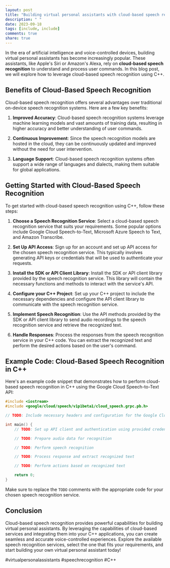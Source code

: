```yaml
---
layout: post
title: "Building virtual personal assistants with cloud-based speech recognition using C++"
description: " "
date: 2023-09-18
tags: [include, include]
comments: true
share: true
---
```


In the era of artificial intelligence and voice-controlled devices, building virtual personal assistants has become increasingly popular. These assistants, like Apple's Siri or Amazon's Alexa, rely on **cloud-based speech recognition** to understand and process user commands. In this blog post, we will explore how to leverage cloud-based speech recognition using C++.

## Benefits of Cloud-Based Speech Recognition

Cloud-based speech recognition offers several advantages over traditional on-device speech recognition systems. Here are a few key benefits:

1. **Improved Accuracy**: Cloud-based speech recognition systems leverage machine learning models and vast amounts of training data, resulting in higher accuracy and better understanding of user commands.

2. **Continuous Improvement**: Since the speech recognition models are hosted in the cloud, they can be continuously updated and improved without the need for user intervention.

3. **Language Support**: Cloud-based speech recognition systems often support a wide range of languages and dialects, making them suitable for global applications.

## Getting Started with Cloud-Based Speech Recognition

To get started with cloud-based speech recognition using C++, follow these steps:

1. **Choose a Speech Recognition Service**: Select a cloud-based speech recognition service that suits your requirements. Some popular options include Google Cloud Speech-to-Text, Microsoft Azure Speech to Text, and Amazon Transcribe.

2. **Set Up API Access**: Sign up for an account and set up API access for the chosen speech recognition service. This typically involves generating API keys or credentials that will be used to authenticate your requests.

3. **Install the SDK or API Client Library**: Install the SDK or API client library provided by the speech recognition service. This library will contain the necessary functions and methods to interact with the service's API.

4. **Configure your C++ Project**: Set up your C++ project to include the necessary dependencies and configure the API client library to communicate with the speech recognition service.

5. **Implement Speech Recognition**: Use the API methods provided by the SDK or API client library to send audio recordings to the speech recognition service and retrieve the recognized text.

6. **Handle Responses**: Process the responses from the speech recognition service in your C++ code. You can extract the recognized text and perform the desired actions based on the user's command.

## Example Code: Cloud-Based Speech Recognition in C++

Here's an example code snippet that demonstrates how to perform cloud-based speech recognition in C++ using the Google Cloud Speech-to-Text API:

```cpp
#include <iostream>
#include <google/cloud/speech/v1p1beta1/cloud_speech.grpc.pb.h>

// TODO: Include necessary headers and configuration for the Google Cloud Speech-to-Text API

int main() {
    // TODO: Set up API client and authentication using provided credentials

    // TODO: Prepare audio data for recognition

    // TODO: Perform speech recognition

    // TODO: Process response and extract recognized text

    // TODO: Perform actions based on recognized text

    return 0;
}
```

Make sure to replace the `TODO` comments with the appropriate code for your chosen speech recognition service.

## Conclusion

Cloud-based speech recognition provides powerful capabilities for building virtual personal assistants. By leveraging the capabilities of cloud-based services and integrating them into your C++ applications, you can create seamless and accurate voice-controlled experiences. Explore the available speech recognition services, select the one that fits your requirements, and start building your own virtual personal assistant today!

#virtualpersonalassistants #speechrecognition #C++